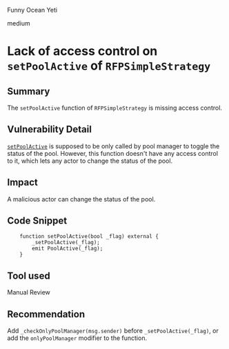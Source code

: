 Funny Ocean Yeti

medium

# Lack of access control on `setPoolActive` of `RFPSimpleStrategy`
## Summary
The `setPoolActive` function of `RFPSimpleStrategy` is missing access control.

## Vulnerability Detail
[`setPoolActive`](https://github.com/sherlock-audit/2023-09-Gitcoin/blob/main/allo-v2/contracts/strategies/rfp-simple/RFPSimpleStrategy.sol#L219C1-L222C6) is supposed to be only called by pool manager to toggle the status of the pool. However, this function doesn't have any access control to it, which lets any actor to change the status of the pool.

## Impact
A malicious actor can change the status of the pool.

## Code Snippet
```solidity
    function setPoolActive(bool _flag) external {
        _setPoolActive(_flag);
        emit PoolActive(_flag);
    }
```

## Tool used
Manual Review

## Recommendation
Add `_checkOnlyPoolManager(msg.sender)` before `_setPoolActive(_flag)`, or add the `onlyPoolManager` modifier to the function.